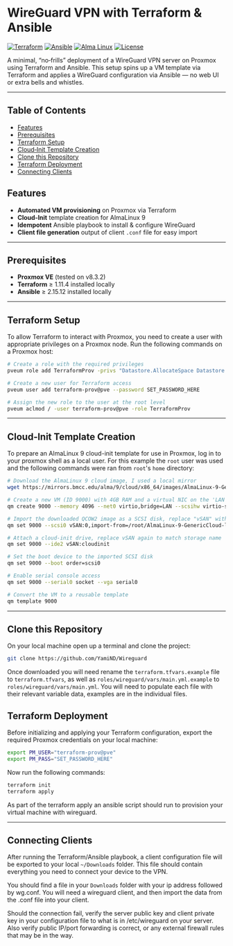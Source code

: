 # WireGuard VPN with Terraform & Ansible <!-- omit from toc -->

[![Terraform](https://img.shields.io/badge/Terraform-1.11-blue)](https://www.terraform.io/) [![Ansible](https://img.shields.io/badge/Ansible-2.15-green)](https://www.ansible.com/) [![Alma Linux](https://img.shields.io/badge/AlmaLinux-9-red)](https://almalinux.org/) [![License](https://img.shields.io/badge/License-GPLv3-lightgrey)](https://www.gnu.org/licenses/gpl-3.0.en.html)

A minimal, “no‑frills” deployment of a WireGuard VPN server on Proxmox using Terraform and Ansible. This setup spins up a VM template via Terraform and applies a WireGuard configuration via Ansible — no web UI or extra bells and whistles.

---

## Table of Contents <!-- omit from toc -->
- [Features](#features)
- [Prerequisites](#prerequisites)
- [Terraform Setup](#terraform-setup)
- [Cloud‑Init Template Creation](#cloudinit-template-creation)
- [Clone this Repository](#clone-this-repository)
- [Terraform Deployment](#terraform-deployment)
- [Connecting Clients](#connecting-clients)


## Features

- **Automated VM provisioning** on Proxmox via Terraform  
- **Cloud‑Init** template creation for AlmaLinux 9  
- **Idempotent** Ansible playbook to install & configure WireGuard  
- **Client file generation** output of client `.conf` file for easy import  

---

## Prerequisites

- **Proxmox VE** (tested on v8.3.2)  
- **Terraform** ≥ 1.11.4 installed locally  
- **Ansible** ≥ 2.15.12 installed locally  

---

## Terraform Setup

To allow Terraform to interact with Proxmox, you need to create a user with appropriate privileges on a Proxmox node. Run the following commands on a Proxmox host:

```bash
# Create a role with the required privileges
pveum role add TerraformProv -privs "Datastore.AllocateSpace Datastore.AllocateTemplate Datastore.Audit Pool.Allocate Sys.Audit Sys.Console Sys.Modify VM.Allocate VM.Audit VM.Clone VM.Config.CDROM VM.Config.Cloudinit VM.Config.CPU VM.Config.Disk VM.Config.HWType VM.Config.Memory VM.Config.Network VM.Config.Options VM.Migrate VM.Monitor VM.PowerMgmt SDN.Use"

# Create a new user for Terraform access
pveum user add terraform-prov@pve --password SET_PASSWORD_HERE

# Assign the new role to the user at the root level
pveum aclmod / -user terraform-prov@pve -role TerraformProv

```

---

## Cloud‑Init Template Creation

To prepare an AlmaLinux 9 cloud-init template for use in Proxmox, log in to your proxmox shell as a local user. For this example the `root` user was used and the following commands were ran from `root`'s `home` directory:

```bash
# Download the AlmaLinux 9 cloud image, I used a local mirror
wget https://mirrors.bmcc.edu/alma/9/cloud/x86_64/images/AlmaLinux-9-GenericCloud-latest.x86_64.qcow2

# Create a new VM (ID 9000) with 4GB RAM and a virtual NIC on the 'LAN' bridge
qm create 9000 --memory 4096 --net0 virtio,bridge=LAN --scsihw virtio-scsi-pci

# Import the downloaded QCOW2 image as a SCSI disk, replace "vSAN" with your storage pool name
qm set 9000 --scsi0 vSAN:0,import-from=/root/AlmaLinux-9-GenericCloud-latest.x86_64.qcow2

# Attach a cloud-init drive, replace vSAN again to match storage name
qm set 9000 --ide2 vSAN:cloudinit

# Set the boot device to the imported SCSI disk
qm set 9000 --boot order=scsi0

# Enable serial console access
qm set 9000 --serial0 socket --vga serial0

# Convert the VM to a reusable template
qm template 9000

```

---

## Clone this Repository

On your local machine open up a terminal and clone the project:

```bash
git clone https://github.com/YamiND/Wireguard
```

Once downloaded you will need rename the `terraform.tfvars.example` file to `terraform.tfvars`, as well as `roles/wireguard/vars/main.yml.example` to `roles/wireguard/vars/main.yml`. You will need to populate each file with their relevant variable data, examples are in the individual files.

## Terraform Deployment

Before initializing and applying your Terraform configuration, export the required Proxmox credentials on your local machine:

```bash
export PM_USER="terraform-prov@pve"
export PM_PASS="SET_PASSWORD_HERE"
```

Now run the following commands:

```bash
terraform init
terraform apply
```

As part of the terraform apply an ansible script should run to provision your virtual machine with wireguard.

---

## Connecting Clients

After running the Terraform/Ansible playbook, a client configuration file will be exported to your local `~/Downloads` folder. This file should contain everything you need to connect your device to the VPN.

You should find a file in your `Downloads` folder with your ip address followed by wg.conf. You will need a wireguard client, and then import the data from the .conf file into your client. 

Should the connection fail, verify the server public key and client private key in your configuration file to what is in /etc/wireguard on your server. Also verify public IP/port forwarding is correct, or any external firewall rules that may be in the way.